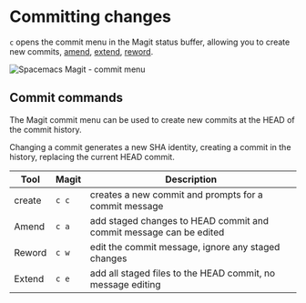 # Committing changes

`c` opens the commit menu in the Magit status buffer, allowing you to create new commits, [amend](commit-amend.md), [extend](commit-extend.md),  [reword](commit-reword.md).


![Spacemacs Magit - commit menu](/images/spacemacs-magit-commit-menu.png)

## Commit commands

The Magit commit menu can be used to create new commits at the HEAD of the commit history.

Changing a commit generates a new SHA identity, creating a commit in the history, replacing the current HEAD commit.

| Tool   | Magit | Description                                                        |
|--------|-------|--------------------------------------------------------------------|
| create | `c c` | creates a new commit and prompts for a commit message              |
| Amend  | `c a` | add staged changes to HEAD commit and commit message can be edited |
| Reword | `c w` | edit the commit message, ignore any staged changes                 |
| Extend | `c e` | add all staged files to the HEAD commit, no message editing        |
